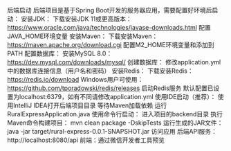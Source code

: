 后端启动
后端项目是基于Spring Boot开发的服务器应用，需要配置好环境后启动：
安装JDK：
下载安装JDK 11或更高版本：https://www.oracle.com/java/technologies/javase-downloads.html
配置JAVA_HOME环境变量
安装Maven：
下载安装Maven：https://maven.apache.org/download.cgi
配置M2_HOME环境变量和添加到PATH
配置数据库：
安装MySQL 8.0：https://dev.mysql.com/downloads/mysql/
创建数据库：
修改application.yml中的数据库连接信息（用户名和密码）
安装Redis：
下载安装Redis：https://redis.io/download
Windows用户可使用：https://github.com/tporadowski/redis/releases
启动Redis服务
默认配置已设置为localhost:6379，如有不同请修改application.yml
使用IDE启动（推荐）：
使用IntelliJ IDEA打开后端项目目录
等待Maven加载依赖
运行RuralExpressApplication.java
使用命令行启动：
进入项目的backend目录
执行Maven命令构建项目：
   mvn clean package -DskipTests
运行生成的JAR文件：
   java -jar target/rural-express-0.0.1-SNAPSHOT.jar
访问应用
后端API服务：http://localhost:8080/api
前端：通过微信开发者工具预览